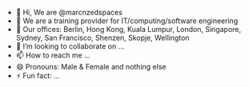 - 👋 Hi, We are @marcnzedspaces
- 👀 We are a training provider for IT/computing/software engineering
- 🌱 Our offices: Berlin, Hong Kong, Kuala Lumpur, London, Singapore, Sydney, San Francisco, Shenzen, Skopje, Wellington
- 💞️ I’m looking to collaborate on ...
- 📫 How to reach me ...
- 😄 Pronouns: Male & Female and nothing else
- ⚡ Fun fact: ...

<!---
marcnzedspaces/marcnzedspaces is a ✨ special ✨ repository because its `README.md` (this file) appears on your GitHub profile.
You can click the Preview link to take a look at your changes.
--->
